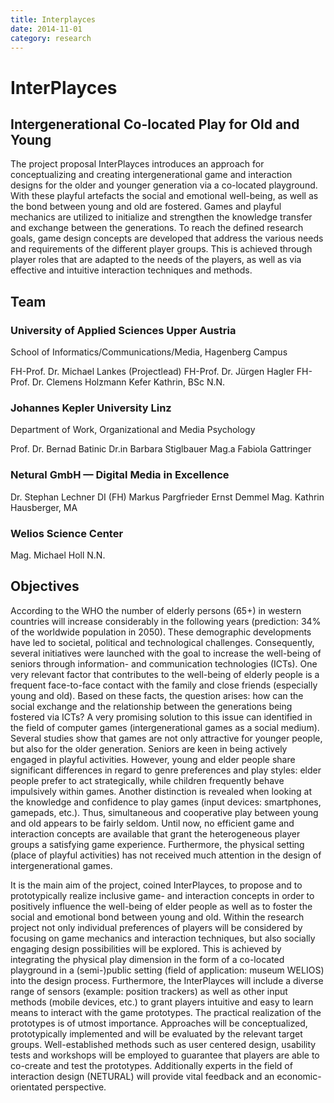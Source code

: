 ```yaml
---
title: Interplayces
date: 2014-11-01
category: research
---
```


# InterPlayces

## Intergenerational Co-located Play for Old and Young

The project proposal InterPlayces introduces an approach for conceptualizing and creating intergenerational game and interaction designs for the older and younger generation via a co-located playground. With these playful artefacts the social and emotional well-being, as well as the bond between young and old are fostered. Games and playful mechanics are utilized to initialize and strengthen the knowledge transfer and exchange between the generations. To reach the defined research goals, game design concepts are developed that address the various needs and requirements of the different player groups. This is achieved through player roles that are adapted to the needs of the players, as well as via effective and intuitive interaction techniques and methods.

## Team

### University of Applied Sciences Upper Austria
School of Informatics/Communications/Media, Hagenberg Campus

FH-Prof. Dr. Michael Lankes (Projectlead)
FH-Prof. Dr. Jürgen Hagler
FH-Prof. Dr. Clemens Holzmann
Kefer Kathrin, BSc
N.N.

### Johannes Kepler University Linz
Department of Work, Organizational and Media Psychology

Prof. Dr. Bernad Batinic
Dr.in Barbara Stiglbauer
Mag.a Fabiola Gattringer

### Netural GmbH — Digital Media in Excellence

Dr. Stephan Lechner
DI (FH) Markus Pargfrieder
Ernst Demmel
Mag. Kathrin Hausberger, MA

### Welios Science Center

Mag. Michael Holl
N.N.


## Objectives
According to the WHO the number of elderly persons (65+) in western countries will increase considerably in the following years (prediction: 34% of the worldwide population in 2050). These demographic developments have led to societal, political and technological challenges. Consequently, several initiatives were launched with the goal to increase the well-being of seniors through information- and communication technologies (ICTs). One very relevant factor that contributes to the well-being of elderly people is a frequent face-to-face contact with the family and close friends (especially young and old). Based on these facts, the question arises: how can the social exchange and the relationship between the generations being fostered via ICTs? A very promising solution to this issue can identified in the field of computer games (intergenerational games as a social medium). Several studies show that games are not only attractive for younger people, but also for the older generation. Seniors are keen in being actively engaged in playful activities.
However, young and elder people share significant differences in regard to genre preferences and play styles: elder people prefer to act strategically, while children frequently behave impulsively within games. Another distinction is revealed when looking at the knowledge and confidence to play games (input devices: smartphones, gamepads, etc.). Thus, simultaneous and cooperative play between young and old appears to be fairly seldom. Until now, no efficient game and interaction concepts are available that grant the heterogeneous player groups a satisfying game experience. Furthermore, the physical setting (place of playful activities) has not received much attention in the design of intergenerational games.

It is the main aim of the project, coined InterPlayces, to propose and to prototypically realize inclusive game- and interaction concepts in order to positively influence the well-being of elder people as well as to foster the social and emotional bond between young and old. Within the research project not only individual preferences of players will be considered by focusing on game mechanics and interaction techniques, but also socially engaging design possibilities will be explored. This is achieved by integrating the physical play dimension in the form of a co-located playground in a (semi-)public setting (field of application: museum WELIOS) into the design process. Furthermore, the InterPlayces will include a diverse range of sensors (example: position trackers) as well as other input methods (mobile devices, etc.) to grant players intuitive and easy to learn means to interact with the game prototypes. The practical realization of the prototypes is of utmost importance. Approaches will be conceptualized, prototypically implemented and will be evaluated by the relevant target groups. Well-established methods such as user centered design, usability tests and workshops will be employed to guarantee that players are able to co-create and test the prototypes. Additionally experts in the field of interaction design (NETURAL) will provide vital feedback and an economic-orientated perspective.
